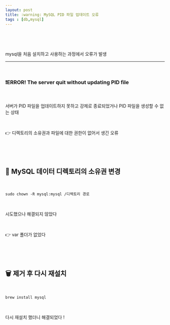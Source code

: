 ```yaml
---
layout: post
title: :warning: MySQL PID 파일 업데이트 오류
tags : [db,mysql]
---
```


&nbsp;

&nbsp;

mysql을 처음 설치하고 사용하는 과정에서 오류가 발생

---

&nbsp;

### ❗ERROR! The server quit without updating PID file

&nbsp;

서버가 PID 파일을 업데이트하지 못하고 강제로 종료되었거나 PID 파일을 생성할 수 없는 상태

&nbsp;

👉 디렉토리의 소유권과 파일에 대한 권한이 없어서 생긴 오류

&nbsp;

&nbsp;


## 📂 MySQL 데이터 디렉토리의 소유권 변경

&nbsp;

```
sudo chown -R mysql:mysql /디렉토리 경로
```

&nbsp;

시도했으나 해결되지 않았다

&nbsp;

👉 var 폴더가 없었다

&nbsp;

&nbsp;


## 🗑 제거 후 다시 재설치

&nbsp;

```
brew install mysql
```

&nbsp;

다시 재설치 했더니 해결되었다 !

&nbsp;

&nbsp;
